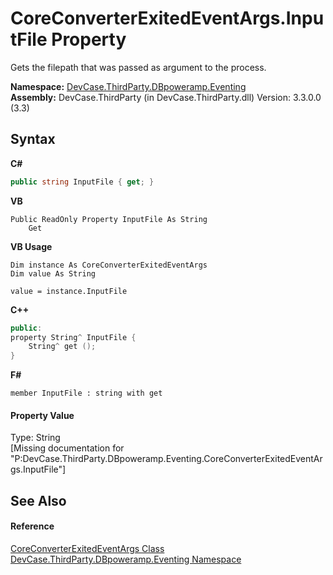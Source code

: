# CoreConverterExitedEventArgs.InputFile Property 
 

Gets the filepath that was passed as argument to the process.

**Namespace:**&nbsp;<a href="N_DevCase_ThirdParty_DBpoweramp_Eventing">DevCase.ThirdParty.DBpoweramp.Eventing</a><br />**Assembly:**&nbsp;DevCase.ThirdParty (in DevCase.ThirdParty.dll) Version: 3.3.0.0 (3.3)

## Syntax

**C#**<br />
``` C#
public string InputFile { get; }
```

**VB**<br />
``` VB
Public ReadOnly Property InputFile As String
	Get
```

**VB Usage**<br />
``` VB Usage
Dim instance As CoreConverterExitedEventArgs
Dim value As String

value = instance.InputFile

```

**C++**<br />
``` C++
public:
property String^ InputFile {
	String^ get ();
}
```

**F#**<br />
``` F#
member InputFile : string with get

```


#### Property Value
Type: String<br />\[Missing <value> documentation for "P:DevCase.ThirdParty.DBpoweramp.Eventing.CoreConverterExitedEventArgs.InputFile"\]

## See Also


#### Reference
<a href="T_DevCase_ThirdParty_DBpoweramp_Eventing_CoreConverterExitedEventArgs">CoreConverterExitedEventArgs Class</a><br /><a href="N_DevCase_ThirdParty_DBpoweramp_Eventing">DevCase.ThirdParty.DBpoweramp.Eventing Namespace</a><br />